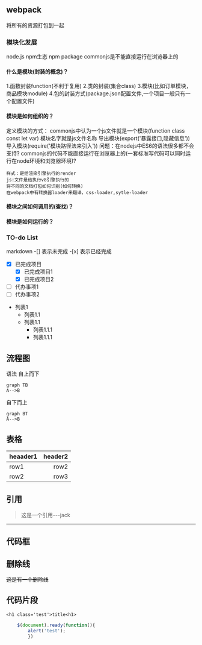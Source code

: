 ## webpack
将所有的资源打包到一起
### 模块化发展 
node.js npm生态 npm package
commonjs是不能直接运行在浏览器上的
#### 什么是模块(封装的概念)？
1.函数封装function(不利于复用)
2.类的封装(集合class)
3.模块(比如订单模块，商品模块module)
4.包的封装方式(package.json配置文件,一个项目一般只有一个配置文件)
#### 模块是如何组织的？
定义模块的方式：
commonjs中认为一个js文件就是一个模块(function class const let var)
模块名字就是js文件名称
导出模块(export('暴露接口,隐藏信息'))
导入模块(require('模块路径法来引入'))
问题：在nodejs中ES6的语法很多都不会支持?
	commonjs的代码不能直接运行在浏览器上的(一套标准写代码可以同时运行在node环境和浏览器环境)?

	样式：是给渲染引擎执行的render
	js:文件是给执行v8引擎执行的
	将不同的文档打包如何识别(如何转换)
	在webpack中有转换器loader来翻译，css-loader,sytle-loader
#### 模块之间如何调用的(查找)？
#### 模块是如何运行的？

### TO-do List
markdown -[] 表示未完成 -[x] 表示已经完成
- [x] 已完成项目
	- [x] 已完成项目1
	- [x] 已完成项目2
- [ ] 代办事项1
- [ ] 代办事项2

- 列表1
	- 列表1.1
	- 列表1.1
		- 列表1.1.1
		- 列表1.1.1

## 流程图
语法
自上而下
```
graph TB
A-->B
```
自下而上
```
graph BT
A-->B
```

## 表格

| heaader1 | header2 |
| :---|---: |
| row1 | row2 |
| row2 | row3 |

## 引用
> 这是一个引用---jack
* * *
## 代码框

## 删除线
~~这是有一个删除线~~

## 代码片段
`<h1 class='test'>title<h1>`

```javascript
	$(document).ready(function(){
		alert('test');
		})
```
